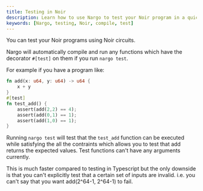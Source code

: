 ```yaml
---
title: Testing in Noir
description: Learn how to use Nargo to test your Noir program in a quick and easy way
keywords: [Nargo, testing, Noir, compile, test]
---
```


You can test your Noir programs using Noir circuits.

Nargo will automatically compile and run any functions which have the decorator `#[test]` on them if
you run `nargo test`.

For example if you have a program like:

```rust
fn add(x: u64, y: u64) -> u64 {
    x + y
}
#[test]
fn test_add() {
    assert(add(2,2) == 4);
    assert(add(0,1) == 1);
    assert(add(1,0) == 1);
}
```

Running `nargo test` will test that the `test_add` function can be executed while satisfying the all
the contraints which allows you to test that add returns the expected values. Test functions can't
have any arguments currently.

This is much faster compared to testing in Typescript but the only downside is that you can't
explicitly test that a certain set of inputs are invalid. i.e. you can't say that you want
add(2^64-1, 2^64-1) to fail.
